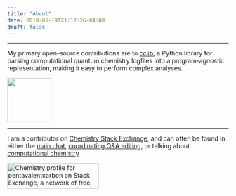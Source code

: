 ```yaml
---
title: "About"
date: 2018-06-19T21:12:26-04:00
draft: false
---
```


---

My primary open-source contributions are to [cclib](https://cclib.github.io), a Python library for parsing computational quantum chemistry logfiles into a program-agnostic representation, making it easy to perform complex analyses.

<a href="https://github.com/cclib/cclib"><img src="../img/logo_cclib.png" width="100" /></a>

---

I am a contributor on [Chemistry Stack Exchange](https://chemistry.stackexchange.com), and can often be found in either the [main chat](https://chat.stackexchange.com/rooms/3229/the-periodic-table), [coordinating Q&A editing](https://chat.stackexchange.com/rooms/55978/spring-cleaning), or talking about [computational chemistry](https://chat.stackexchange.com/rooms/70169/optimiszing-optimiszing)

<a href="https://chemistry.stackexchange.com/users/194/pentavalentcarbon"><img src="https://stackexchange.com/users/flair/947066.png" width="208" height="58" alt="Chemistry profile for pentavalentcarbon on Stack Exchange, a network of free, community-driven Q&amp;A sites" title="Chemistry profile for pentavalentcarbon on Stack Exchange, a network of free, community-driven Q&amp;A sites" /></a>
